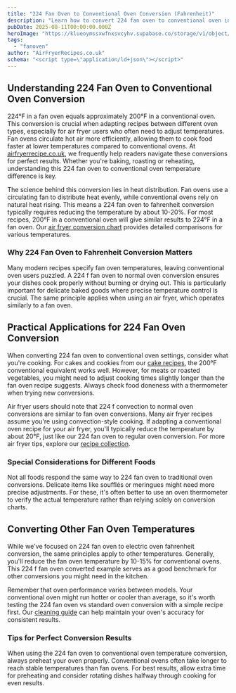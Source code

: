 ```yaml
---
title: "224 Fan Oven to Conventional Oven Conversion (Fahrenheit)"
description: "Learn how to convert 224 fan oven to conventional oven in Fahrenheit for perfect baking results every time with our easy guide."
pubDate: 2025-08-11T00:00:00.000Z
heroImage: "https://klueoymssxwfnxsvcyhv.supabase.co/storage/v1/object/public/md/224-fan-oven-to-conventional-oven-conversion-fahrenheit-fc584317.png"
tags:
  - "fanoven"
author: "AirFryerRecipes.co.uk"
schema: "<script type=\"application/ld+json\"></script>"
---
```


<h2>Understanding 224 Fan Oven to Conventional Oven Conversion</h2>
<p>224°F in a fan oven equals approximately 200°F in a conventional oven. This conversion is crucial when adapting recipes between different oven types, especially for air fryer users who often need to adjust temperatures. Fan ovens circulate hot air more efficiently, allowing them to cook food faster at lower temperatures compared to conventional ovens. At <a href=https://www.airfryerrecipe.co.uk>airfryerrecipe.co.uk</a>, we frequently help readers navigate these conversions for perfect results. Whether you're baking, roasting or reheating, understanding this 224 fan oven to conventional oven temperature difference is key.</p>

<p>The science behind this conversion lies in heat distribution. Fan ovens use a circulating fan to distribute heat evenly, while conventional ovens rely on natural heat rising. This means a 224 fan oven to fahrenheit conversion typically requires reducing the temperature by about 10-20%. For most recipes, 200°F in a conventional oven will give similar results to 224°F in a fan oven. Our <a href=https://www.airfryerrecipe.co.uk/air-fryer-conversion-chart>air fryer conversion chart</a> provides detailed comparisons for various temperatures.</p>

<h3>Why 224 Fan Oven to Fahrenheit Conversion Matters</h3>
<p>Many modern recipes specify fan oven temperatures, leaving conventional oven users puzzled. A 224 f fan oven to normal oven conversion ensures your dishes cook properly without burning or drying out. This is particularly important for delicate baked goods where precise temperature control is crucial. The same principle applies when using an air fryer, which operates similarly to a fan oven.</p>

<h2>Practical Applications for 224 Fan Oven Conversion</h2>
<p>When converting 224 fan oven to conventional oven settings, consider what you're cooking. For cakes and cookies from our <a href=https://www.airfryerrecipe.co.uk/recipe-category/cakes>cake recipes</a>, the 200°F conventional equivalent works well. However, for meats or roasted vegetables, you might need to adjust cooking times slightly longer than the fan oven recipe suggests. Always check food doneness with a thermometer when trying new conversions.</p>

<p>Air fryer users should note that 224 f convection to normal oven conversions are similar to fan oven conversions. Many air fryer recipes assume you're using convection-style cooking. If adapting a conventional oven recipe for your air fryer, you'll typically reduce the temperature by about 20°F, just like our 224 fan oven to regular oven conversion. For more air fryer tips, explore our <a href=https://www.airfryerrecipe.co.uk/recipes>recipe collection</a>.</p>

<h3>Special Considerations for Different Foods</h3>
<p>Not all foods respond the same way to 224 fan oven to traditional oven conversions. Delicate items like soufflés or meringues might need more precise adjustments. For these, it's often better to use an oven thermometer to verify the actual temperature rather than relying solely on conversion charts.</p>

<h2>Converting Other Fan Oven Temperatures</h2>
<p>While we've focused on 224 fan oven to electric oven fahrenheit conversion, the same principles apply to other temperatures. Generally, you'll reduce the fan oven temperature by 10-15% for conventional ovens. This 224 f fan oven converted example serves as a good benchmark for other conversions you might need in the kitchen.</p>

<p>Remember that oven performance varies between models. Your conventional oven might run hotter or cooler than average, so it's worth testing the 224 fan oven vs standard oven conversion with a simple recipe first. Our <a href=https://www.airfryerrecipe.co.uk/air-fryer-cleaner>cleaning guide</a> can help maintain your oven's accuracy for consistent results.</p>

<h3>Tips for Perfect Conversion Results</h3>
<p>When using the 224 fan oven to conventional oven temperature conversion, always preheat your oven properly. Conventional ovens often take longer to reach stable temperatures than fan ovens. For best results, allow extra time for preheating and consider rotating dishes halfway through cooking for even results.</p>